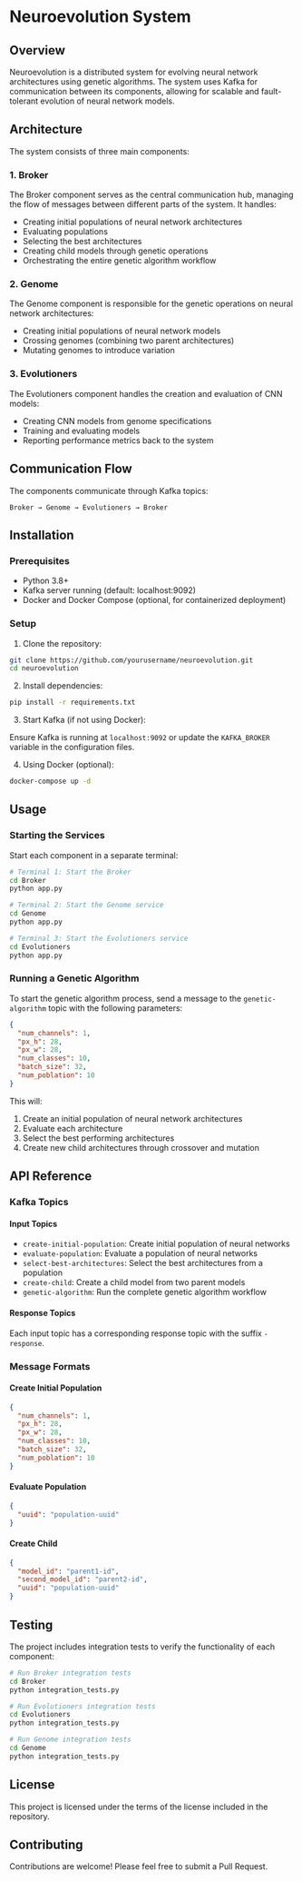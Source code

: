 # Neuroevolution System

## Overview

Neuroevolution is a distributed system for evolving neural network architectures using genetic algorithms. The system uses Kafka for communication between its components, allowing for scalable and fault-tolerant evolution of neural network models.

## Architecture

The system consists of three main components:

### 1. Broker

The Broker component serves as the central communication hub, managing the flow of messages between different parts of the system. It handles:

- Creating initial populations of neural network architectures
- Evaluating populations
- Selecting the best architectures
- Creating child models through genetic operations
- Orchestrating the entire genetic algorithm workflow

### 2. Genome

The Genome component is responsible for the genetic operations on neural network architectures:

- Creating initial populations of neural network models
- Crossing genomes (combining two parent architectures)
- Mutating genomes to introduce variation

### 3. Evolutioners

The Evolutioners component handles the creation and evaluation of CNN models:

- Creating CNN models from genome specifications
- Training and evaluating models
- Reporting performance metrics back to the system

## Communication Flow

The components communicate through Kafka topics:

```
Broker → Genome → Evolutioners → Broker
```

## Installation

### Prerequisites

- Python 3.8+
- Kafka server running (default: localhost:9092)
- Docker and Docker Compose (optional, for containerized deployment)

### Setup

1. Clone the repository:

```bash
git clone https://github.com/yourusername/neuroevolution.git
cd neuroevolution
```

2. Install dependencies:

```bash
pip install -r requirements.txt
```

3. Start Kafka (if not using Docker):

Ensure Kafka is running at `localhost:9092` or update the `KAFKA_BROKER` variable in the configuration files.

4. Using Docker (optional):

```bash
docker-compose up -d
```

## Usage

### Starting the Services

Start each component in a separate terminal:

```bash
# Terminal 1: Start the Broker
cd Broker
python app.py

# Terminal 2: Start the Genome service
cd Genome
python app.py

# Terminal 3: Start the Evolutioners service
cd Evolutioners
python app.py
```

### Running a Genetic Algorithm

To start the genetic algorithm process, send a message to the `genetic-algorithm` topic with the following parameters:

```json
{
  "num_channels": 1,
  "px_h": 28,
  "px_w": 28,
  "num_classes": 10,
  "batch_size": 32,
  "num_poblation": 10
}
```

This will:
1. Create an initial population of neural network architectures
2. Evaluate each architecture
3. Select the best performing architectures
4. Create new child architectures through crossover and mutation

## API Reference

### Kafka Topics

#### Input Topics

- `create-initial-population`: Create initial population of neural networks
- `evaluate-population`: Evaluate a population of neural networks
- `select-best-architectures`: Select the best architectures from a population
- `create-child`: Create a child model from two parent models
- `genetic-algorithm`: Run the complete genetic algorithm workflow

#### Response Topics

Each input topic has a corresponding response topic with the suffix `-response`.

### Message Formats

#### Create Initial Population

```json
{
  "num_channels": 1,
  "px_h": 28,
  "px_w": 28,
  "num_classes": 10,
  "batch_size": 32,
  "num_poblation": 10
}
```

#### Evaluate Population

```json
{
  "uuid": "population-uuid"
}
```

#### Create Child

```json
{
  "model_id": "parent1-id",
  "second_model_id": "parent2-id",
  "uuid": "population-uuid"
}
```

## Testing

The project includes integration tests to verify the functionality of each component:

```bash
# Run Broker integration tests
cd Broker
python integration_tests.py

# Run Evolutioners integration tests
cd Evolutioners
python integration_tests.py

# Run Genome integration tests
cd Genome
python integration_tests.py
```

## License

This project is licensed under the terms of the license included in the repository.

## Contributing

Contributions are welcome! Please feel free to submit a Pull Request.